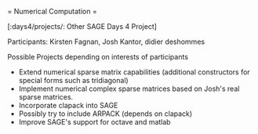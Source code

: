= Numerical Computation =

[:days4/projects/: Other SAGE Days 4 Project]

Participants: Kirsten Fagnan, Josh Kantor, didier deshommes

Possible Projects depending on interests of participants
  
  *  Extend numerical sparse matrix capabilities (additional constructors for special forms such as tridiagonal)
  *  Implement numerical complex sparse matrices based on Josh's real sparse matrices.
  *  Incorporate clapack into SAGE 
  *  Possibly try to include ARPACK (depends on clapack)
  *  Improve SAGE's support for octave and matlab
 
